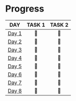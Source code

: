 # Progress

| DAY                                                                            | TASK 1 | TASK 2 |
| ------------------------------------------------------------------------------ | :----: | :----: |
| [Day 1](https://github.com/kotlinski/advent-of-code/tree/main/src/2022/day-01) |   🌟   |   🌟   |
| [Day 2](https://github.com/kotlinski/advent-of-code/tree/main/src/2022/day-02) |   🌟   |   🌟   |
| [Day 3](https://github.com/kotlinski/advent-of-code/tree/main/src/2022/day-03) |   🌟   |   🌟   |
| [Day 4](https://github.com/kotlinski/advent-of-code/tree/main/src/2022/day-04) |   🌟   |   🌟   |
| [Day 5](https://github.com/kotlinski/advent-of-code/tree/main/src/2022/day-05) |   🌟   |   🌟   |
| [Day 6](https://github.com/kotlinski/advent-of-code/tree/main/src/2022/day-06) |   🌟   |   🌟   |
| [Day 7](https://github.com/kotlinski/advent-of-code/tree/main/src/2022/day-07) |   🌟   |   🌟   |
| [Day 8](https://github.com/kotlinski/advent-of-code/tree/main/src/2022/day-08) |   🌟   |   🌟   |
